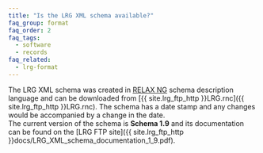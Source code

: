 ```yaml
---
title: "Is the LRG XML schema available?"
faq_group: format
faq_order: 2
faq_tags:
  - software
  - records
faq_related:
  - lrg-format
---
```


The LRG XML schema was created in [RELAX NG](http://relaxng.org) schema description language and can be downloaded from [{{ site.lrg_ftp_http }}LRG.rnc]({{ site.lrg_ftp_http }}LRG.rnc). The schema has a date stamp and any changes would be accompanied by a change in the date.  
The current version of the schema is **Schema 1.9** and its documentation can be found on the [LRG FTP site]({{ site.lrg_ftp_http }}docs/LRG_XML_schema_documentation_1_9.pdf).
